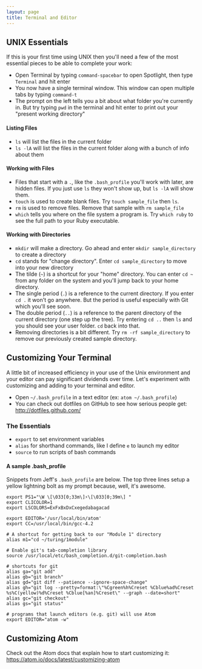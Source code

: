 ```yaml
---
layout: page
title: Terminal and Editor
---
```


## UNIX Essentials

If this is your first time using UNIX then you'll need a few of the most essential pieces to be able to complete your work:

* Open Terminal by typing `command-spacebar` to open Spotlight, then type `Terminal` and hit enter
* You now have a single terminal window. This window can open multiple tabs by typing `command-t`
* The prompt on the left tells you a bit about what folder you're currently in. But try typing `pwd` in the terminal and hit enter to print out your "present working directory"

#### Listing Files

* `ls` will list the files in the current folder
* `ls -lA` will list the files in the current folder along with a bunch of info about them

#### Working with Files

* Files that start with a `.`, like the `.bash_profile` you'll work with later, are hidden files. If you just use `ls` they won't show up, but `ls -lA` will show them.
* `touch` is used to create blank files. Try `touch sample_file` then `ls`.
* `rm` is used to remove files. Remove that sample with `rm sample_file`
* `which` tells you where on the file system a program is. Try `which ruby` to see the full path to your Ruby executable.

#### Working with Directories

* `mkdir` will make a directory. Go ahead and enter `mkdir sample_directory` to create a directory
* `cd` stands for "change directory". Enter `cd sample_directory` to move into your new directory
* The tilde (`~`) is a shortcut for your "home" directory. You can enter `cd ~` from any folder on the system and you'll jump back to your home directory.
* The single period (`.`) is a reference to the current directory. If you enter `cd .` it won't go anywhere. But the period is useful especially with Git which you'll see soon.
* The double period (`..`) is a reference to the parent directory of the current directory (one step up the tree). Try entering `cd ..` then `ls` and you should see your user folder. `cd` back into that.
* Removing directories is a bit different. Try `rm -rf sample_directory` to remove our previously created sample directory.

## Customizing Your Terminal

A little bit of increased efficiency in your use of the Unix environment and your editor can pay significant dividends over time. Let's experiment with customizing and adding to your terminal and editor.

* Open `~/.bash_profile` in a text editor (ex: `atom ~/.bash_profile`)
* You can check out dotfiles on GitHub to see how serious people get: http://dotfiles.github.com/

### The Essentials

* `export` to set environment variables
* `alias` for shorthand commands, like I define `e` to launch my editor
* `source` to run scripts of bash commands

#### A sample .bash_profile

Snippets from Jeff's `.bash_profile` are below.
The top three lines setup a yellow lightning bolt as my prompt because, well, it's awesome.

```
export PS1="\W \[\033[0;33m\]⚡\[\033[0;39m\] "
export CLICOLOR=1
export LSCOLORS=ExFxBxDxCxegedabagacad

export EDITOR='/usr/local/bin/atom'
export CC=/usr/local/bin/gcc-4.2

# A shortcut for getting back to our "Module 1" directory
alias m1="cd ~/turing/1module"

# Enable git's tab-completion library
source /usr/local/etc/bash_completion.d/git-completion.bash

# shortcuts for git
alias ga="git add"
alias gb="git branch"
alias gd="git diff --patience --ignore-space-change"
alias gh="git log --pretty=format:\"%Cgreen%h%Creset %Cblue%ad%Creset %s%C(yellow)%d%Creset %Cblue[%an]%Creset\" --graph --date=short"
alias gc="git checkout"
alias gs="git status"

# programs that launch editors (e.g. git) will use Atom
export EDITOR="atom -w"
```

## Customizing Atom

Check out the Atom docs that explain how to start customizing it: https://atom.io/docs/latest/customizing-atom
